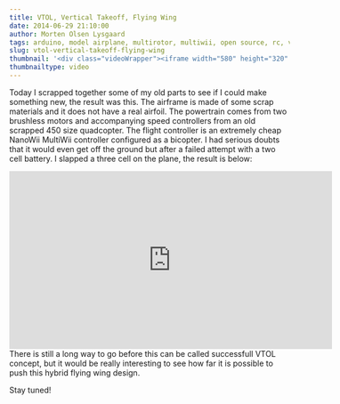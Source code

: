 ```yaml
---
title: VTOL, Vertical Takeoff, Flying Wing
date: 2014-06-29 21:10:00
author: Morten Olsen Lysgaard
tags: arduino, model airplane, multirotor, multiwii, open source, rc, vtol
slug: vtol-vertical-takeoff-flying-wing
thumbnail: '<div class="videoWrapper"><iframe width="580" height="320" src="https://www.youtube-nocookie.com/embed/xYRHhSLbvXY?rel=0" frameborder="0" allow="autoplay; encrypted-media" allowfullscreen></iframe></div>'
thumbnailtype: video
---
```


Today I scrapped together some of my old parts to see if I could make
something new, the result was this. The airframe is made of some scrap
materials and it does not have a real airfoil. The powertrain comes from
two brushless motors and accompanying speed controllers from an old
scrapped 450 size quadcopter. The flight controller is an extremely
cheap NanoWii MultiWii controller configured as a bicopter. I had
serious doubts that it would even get off the ground but after a failed
attempt with a two cell battery. I slapped a three cell on the plane,
the result is below:

<div class="separator" style="clear: both; text-align: center;">
<div class="videoWrapper"><iframe width="580" height="320" src="https://www.youtube-nocookie.com/embed/xYRHhSLbvXY?rel=0" frameborder="0" allow="autoplay; encrypted-media" allowfullscreen></iframe>
</div></div>
There is still a long way to go before this can be called successfull
VTOL concept, but it would be really interesting to see how far it is
possible to push this hybrid flying wing design.

Stay tuned!
